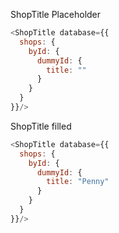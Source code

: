 ShopTitle Placeholder
```js padded
<ShopTitle database={{
  shops: {
    byId: {
      dummyId: {
        title: ""
      }
    }
  }
}}/>
```

ShopTitle filled
```js padded
<ShopTitle database={{
  shops: {
    byId: {
      dummyId: {
        title: "Penny"
      }
    }
  }
}}/>

```